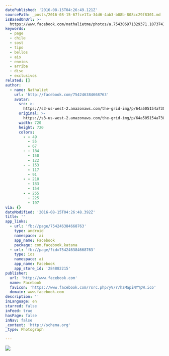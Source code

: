 ```yaml
---
datePublished: '2016-08-15T04:26:49.121Z'
sourcePath: _posts/2016-08-15-67fce17a-34d6-4ab3-b08b-808cc29f8301.md
isBasedOnUrl: >-
  https://www.facebook.com/nathalietme/photos/a.754306971329371.1073741828.754246384668763/1114917795268285/?type=3&theater
keywords:
  - page
  - chile
  - sost
  - tipo
  - bellos
  - ais
  - envios
  - arriba
  - dise
  - exclusivos
related: []
author:
  - name: Nathaliet
    url: 'http://facebook.com/754246384668763'
    avatar:
      src: >-
        https://s3-us-west-2.amazonaws.com/the-grid-img/p/64a505154a730fb35bd8151b396b19102acf1d4c.jpg
      original: >-
        https://s3-us-west-2.amazonaws.com/the-grid-img/p/64a505154a730fb35bd8151b396b19102acf1d4c.jpg
      width: 720
      height: 720
      colors:
        - - 49
          - 55
          - 67
        - - 184
          - 150
          - 122
        - - 153
          - 117
          - 91
        - - 210
          - 183
          - 154
        - - 255
          - 225
          - 197
via: {}
dateModified: '2016-08-15T04:26:48.392Z'
title: ''
app_links:
  - url: 'fb://page/754246384668763'
    type: android
    namespace: ai
    app_name: Facebook
    package: com.facebook.katana
  - url: 'fb://page/?id=754246384668763'
    type: ios
    namespace: ai
    app_name: Facebook
    app_store_id: '284882215'
publisher:
  url: 'http://www.facebook.com'
  name: Facebook
  favicon: 'https://www.facebook.com/rsrc.php/yV/r/hzMapiNYYpW.ico'
  domain: www.facebook.com
description: ''
inLanguage: en
starred: false
inFeed: true
hasPage: false
inNav: false
_context: 'http://schema.org'
_type: Photograph

---
```

![](https://s3-us-west-2.amazonaws.com/the-grid-img/p/64a505154a730fb35bd8151b396b19102acf1d4c.jpg)